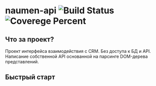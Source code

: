 # naumen-api ![Build Status](https://github.com/catemohi/naumen_api/actions/workflows/check_flake8.yml/badge.svg?branch=master) ![Coverege Percent](https://img.shields.io/badge/coverage-94%25-brightgreen?branch=master)
## Что за проект?
Проект интерфейса взаимодействия с CRM. Без доступа к БД и API. Написание собственной API основанной на парсинге DOM-дерева представлений.
## Быстрый старт
